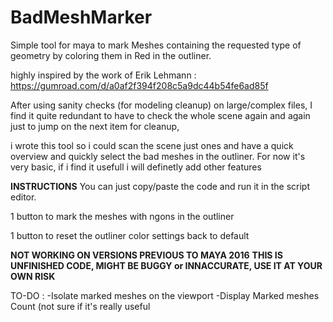 # BadMeshMarker
Simple tool for maya to mark Meshes containing the requested type of geometry by coloring them in Red in the outliner.

highly inspired by the work of 
Erik Lehmann : https://gumroad.com/d/a0af2f394f208c5a9dc44b54fe6ad85f

After using sanity checks (for modeling cleanup) on large/complex files, I find it quite redundant to have to check the whole scene again and again just to jump on the next item for cleanup, 

i wrote this tool so i could scan the scene just ones and have a quick overview and quickly select the bad meshes in the outliner. 
For now it's very basic, if i find it usefull i will definetly add other features

**INSTRUCTIONS**
You can just copy/paste the code and run it in the script editor.

1 button to mark the  meshes with ngons in the outliner

1 button to reset the outliner color settings back to default

**NOT WORKING ON VERSIONS PREVIOUS TO MAYA 2016**
**THIS IS UNFINISHED CODE, MIGHT BE BUGGY or INNACCURATE, USE IT AT YOUR OWN RISK**

TO-DO : -Isolate marked meshes on the viewport
        -Display Marked meshes Count (not sure if it's really useful
